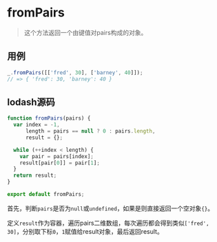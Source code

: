 # fromPairs

> 这个方法返回一个由键值对pairs构成的对象。

## 用例

```js
_.fromPairs([['fred', 30], ['barney', 40]]);
// => { 'fred': 30, 'barney': 40 }
```

## lodash源码


```js
function fromPairs(pairs) {
  var index = -1,
      length = pairs == null ? 0 : pairs.length,
      result = {};

  while (++index < length) {
    var pair = pairs[index];
    result[pair[0]] = pair[1];
  }
  return result;
}

export default fromPairs;
```

首先，判断`pairs`是否为`null`或`undefined`，如果是则直接返回一个空对象`{}`。

定义`result`作为容器，遍历pairs二维数组，每次遍历都会得到类似`['fred', 30]`，分别取下标`0`，`1`赋值给result对象，最后返回result。
